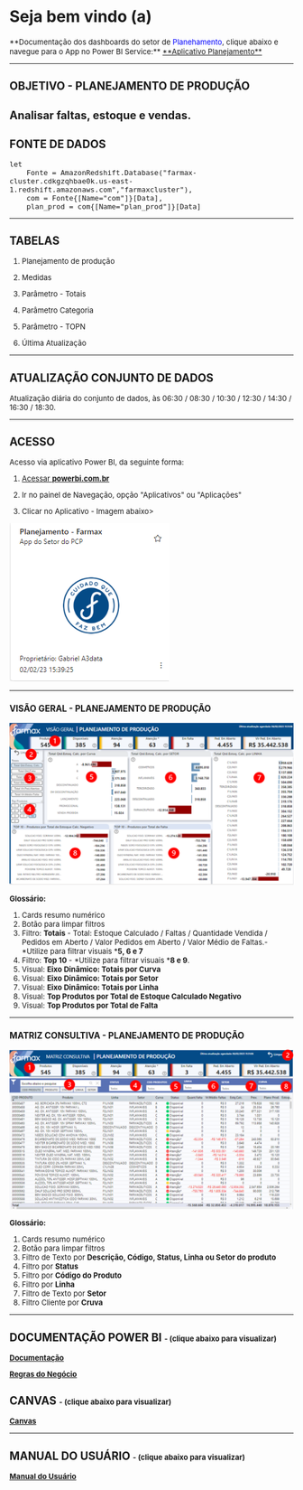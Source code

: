 # **Seja bem vindo (a)**

<font size ="2">
**Documentação dos dashboards do setor de <span style = "color: blue">Planehamento</span>, clique abaixo e navegue para o App no Power BI Service:**

<a href="https://app.powerbi.com/Redirect?action=OpenApp&appId=61116a2c-d69d-4d6e-b1ef-70adb59291eb&ctid=4019cfa9-aae5-4964-912e-b0e0bb606d37" target="_blank">
**Aplicativo Planejamento**
</a>

---

<font size ="2">

## **OBJETIVO - PLANEJAMENTO DE PRODUÇÃO**
Analisar faltas, estoque e vendas.
---

## **FONTE DE DADOS**

~~~
let
    Fonte = AmazonRedshift.Database("farmax-cluster.cdkgzqhbae0k.us-east-1.redshift.amazonaws.com","farmaxcluster"),
    com = Fonte{[Name="com"]}[Data],
    plan_prod = com{[Name="plan_prod"]}[Data]
~~~

---
## **TABELAS**

1. Planejamento de produção

2. Medidas

3. Parâmetro - Totais	 

4. Parâmetro Categoria	

5. Parâmetro - TOPN		

6. Última Atualização	
	

---
## **ATUALIZAÇÃO CONJUNTO DE DADOS**
Atualização diária do conjunto de dados, às 06:30 / 08:30 / 10:30 / 12:30 / 14:30 / 16:30 / 18:30.

---
## **ACESSO**
Acesso via aplicativo Power BI, da seguinte forma:

<a href="https://app.powerbi.com/home" target="_blank">

1. Acessar **powerbi.com.br** </a>

2. Ir no painel de Navegação, opção "Aplicativos" ou "Aplicações"

3. Clicar no Aplicativo - Imagem abaixo>

![Imagem App Mkt](AD_Planejamento/APP_PLANEJAMENTO.png)

---

### **VISÃO GERAL - PLANEJAMENTO DE PRODUÇÃO**

![Visão Geral](AD_Planejamento/PLANEJAMENTO_01_VISAO_GERAL.png)



**Glossário:**

1. Cards resumo numérico
2. Botão para limpar filtros
3. Filtro: **Totais** - <font size ="2"> Total: Estoque Calculado / Faltas / Quantidade Vendida / Pedidos em Aberto / Valor Pedidos em Aberto / Valor Médio de Faltas.- *Utilize para filtrar visuais ***5, 6 e 7** </font>
4. Filtro: **Top 10**  <font size ="2"> -  *Utilize para filtrar visuais ***8 e 9**.  </font>
5. Visual: **Eixo Dinâmico: Totais por Curva**
6. Visual: **Eixo Dinâmico: Totais por Setor**
7. Visual: **Eixo Dinâmico: Totais por Linha**
8. Visual: **Top Produtos por Total de Estoque Calculado Negativo**
9. Visual: **Top Produtos por Total de Falta**
---


### **MATRIZ CONSULTIVA - PLANEJAMENTO DE PRODUÇÃO**

![Matriz](AD_Planejamento/PLANEJAMENTO_02_MATRIZ.png)



**Glossário:**

1. Cards resumo numérico
2. Botão para limpar filtros
3. Filtro de Texto por **Descrição, Código, Status, Linha ou Setor do produto**
4. Filtro por **Status**
5. Filtro por **Código do Produto**
6. Filtro por **Linha**
7. Filtro de Texto por **Setor**
8. Filtro Cliente por **Cruva**
---


## **DOCUMENTAÇÃO POWER BI** <font size ="2"> - (clique abaixo para visualizar) </font>


[**Documentação**](AD_Planejamento/DOC_PBI_PLANEJAMENTO_PROD.htm)

[**Regras do Negócio**](AD_Planejamento/REGRAS_PLANEJAMENTO_DE_PRODUCAO.pdf)

## **CANVAS** <font size ="2"> - (clique abaixo para visualizar) </font>

[**Canvas**](AD_Planejamento/CANVAS_PLANEJAMENTO_DE_PRODUCAO.pdf)

---

## **MANUAL DO USUÁRIO** <font size ="2"> - (clique abaixo para visualizar) </font>

[**Manual do Usuário**](AD_Planejamento/MANUAL_USUARIO.pdf)



</font>
